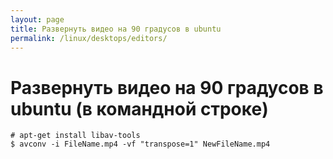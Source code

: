 ```yaml
---
layout: page
title: Развернуть видео на 90 градусов в ubuntu
permalink: /linux/desktops/editors/
---
```


# Развернуть видео на 90 градусов в ubuntu (в командной строке)


    # apt-get install libav-tools
    $ avconv -i FileName.mp4 -vf "transpose=1" NewFileName.mp4
